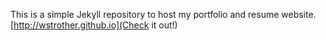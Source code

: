 This is a simple Jekyll repository to host my portfolio and resume website. [http://wstrother.github.io](Check it out!)